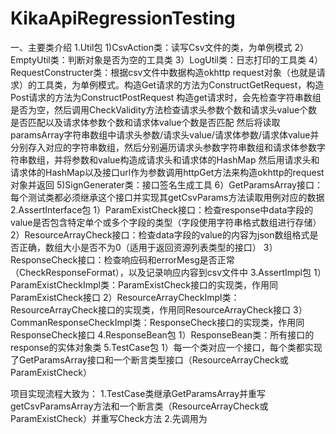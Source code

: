 # KikaApiRegressionTesting
一、主要类介绍
1.Util包
  1)CsvAction类：读写Csv文件的类，为单例模式
  2）EmptyUtil类：判断对象是否为空的工具类
  3）LogUtil类：日志打印的工具类
  4）RequestConstructer类：根据csv文件中数据构造okhttp request对象（也就是请求）的工具类，为单例模式。构造Get请求的方法为ConstructGetRequest，构造Post请求的方法为ConstructPostRequest
  构造get请求时，会先检查字符串数组是否为空，然后调用CheckValidity方法检查请求头参数个数和请求头value个数是否匹配以及请求体参数个数和请求体value个数是否匹配
  然后将读取paramsArray字符串数组中请求头参数/请求头value/请求体参数/请求体value并分别存入对应的字符串数组，然后分别遍历请求头参数字符串数组和请求体参数字符串数组，并将参数和value构造成请求头和请求体的HashMap
  然后用请求头和请求体的HashMap以及接口url作为参数调用httpGet方法来构造okhttp的request对象并返回
  5)SignGenerater类：接口签名生成工具
  6）GetParamsArray接口：每个测试类都必须继承这个接口并实现其getCsvParams方法读取用例对应的数据
2.AssertInterface包
  1）ParamExistCheck接口：检查response中data字段的value是否包含特定单个或多个字段的类型（字段使用字符串格式数组进行存储）
  2）ResourceArrayCheck接口：检查data字段的value的内容为json数组格式是否正确，数组大小是否不为0（适用于返回资源列表类型的接口）
  3）ResponseCheck接口：检查响应码和errorMesg是否正常（CheckResponseFormat），以及记录响应内容到csv文件中
3.AssertImpl包
  1）ParamExistCheckImpl类：ParamExistCheck接口的实现类，作用同ParamExistCheck接口
  2）ResourceArrayCheckImpl类：ResourceArrayCheck接口的实现类，作用同ResourceArrayCheck接口
  3）CommanResponseCheckImpl类：ResponseCheck接口的实现类，作用同ResponseCheck接口
4.ResponseBean包
  1）ResponseBean类：所有接口的response的实体对象类
5.TestCase包
  1）每一个类对应一个接口，每个类都实现了GetParamsArray接口和一个断言类型接口（ResourceArrayCheck或ParamExistCheck）



项目实现流程大致为：
1.TestCase类继承GetParamsArray并重写getCsvParamsArray方法和一个断言类（ResourceArrayCheck或ParamExistCheck）并重写Check方法
2.先调用为

